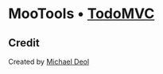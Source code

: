 # MooTools • [TodoMVC](http://todomvc.com)


## Credit

Created by [Michael Deol](http://www.michaeldeol.com)